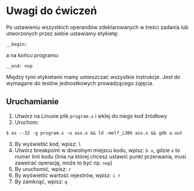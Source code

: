 # Uwagi do ćwiczeń
Po ustawieniu wszystkich operandów zdeklarowanych w treści zadania lub utworzonych przez siebie ustawiamy etykietę:
```
__begin:
```
a na końcu programu:
```
__end: nop
```
Między tymi etykietami mamy umieszczać wszystkie instrukcje.
Jest do wymagane do testów jednostkowych prowadzącego zajęcia.

## Uruchamianie
1. Utwórz na Linuxie plik `program.s` i wklej do niego kod źródłowy
2. Uruchom:
```
$ as --32 -g program.s -o ass.o && ld -melf_i386 ass.o && gdb a.out
```
3. By wyświetlić kod, wpisz: `l`
4. Utwórz breakpoint w dowolnym miejscu kodu, wpisz: `b x`, gdzie `x` to numer linii kodu (linia na której chcesz ustawić punkt przerwania, musi zaweirać operację, może to być np. `nop`)
5. By uruchomić, wpisz: `r`
6. By wyświetlić wartość rejestrów, wpisz: `i r`
7. By zamknąć, wpisz: `q`
